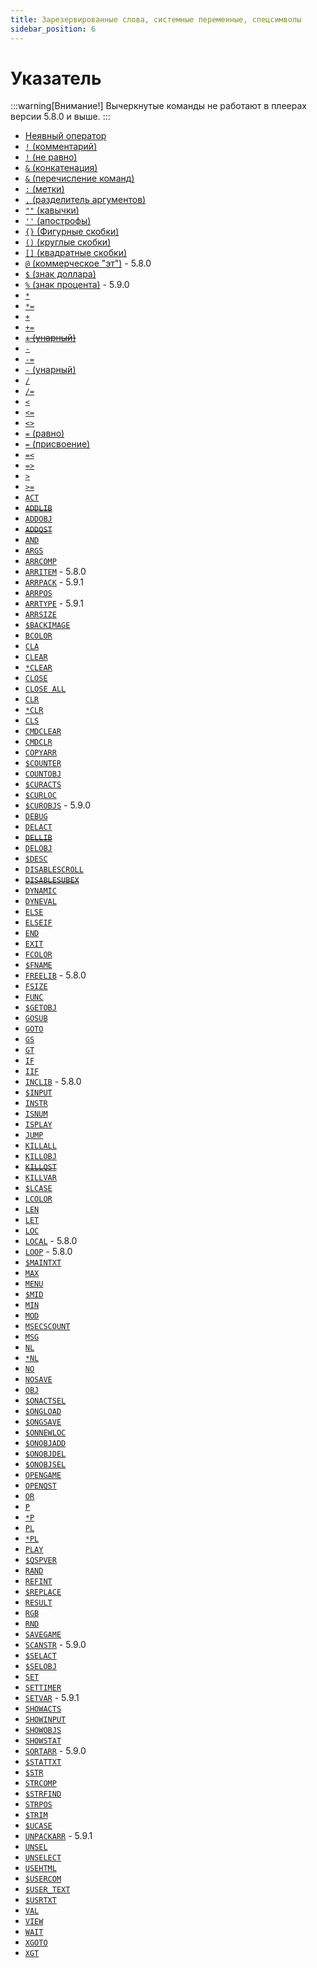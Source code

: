 ```yaml
---
title: Зарезервированные слова, системные переменные, спецсимволы
sidebar_position: 6
---
```


# Указатель

:::warning[Внимание!]
Вычеркнутые команды не работают в плеерах версии 5.8.0 и выше.
:::

- [Неявный оператор](qsp-keyword-statements#неявный-оператор)
- [`!` (комментарий)](qsp-keyword-statements.md#-комментарий)
- [`!` (не равно)](qsp-keyword-operators.md#-не-равно-1)
- [`&` (конкатенация)](qsp-keyword-operators.md#-конкатенация)
- [`&` (перечисление команд)](qsp-keyword-syntaxems.md#амперсанд-)
- [`:` (метки)](qsp-keyword-syntaxems.md#метки-)
- [`,` (разделитель аргументов)](qsp-keyword-syntaxems.md#запятая-)
- [`""` (кавычки)](qsp-keyword-syntaxems.md#кавычка-)
- [`''` (апострофы)](qsp-keyword-syntaxems.md#апостроф-)
- [`{}` (Фигурные скобки)](qsp-keyword-syntaxems.md#фигурные-скобки-)
- [`()` (круглые скобки)](qsp-keyword-syntaxems.md#круглые-скобки-)
- [`[]` (квадратные скобки)](qsp-keyword-syntaxems.md#квадратные-скобки-)
- [`@` (коммерческое "эт")](qsp-keyword-syntaxems#%D1%81%D0%B8%D0%BC%D0%B2%D0%BE%D0%BB-%D0%BA%D0%BE%D0%BC%D0%BC%D0%B5%D1%80%D1%87%D0%B5%D1%81%D0%BA%D0%BE%D0%B5-%D1%8D%D1%82-) - 5.8.0
- [`$` (знак доллара)](qsp-keyword-syntaxems#%D1%81%D0%B8%D0%BC%D0%B2%D0%BE%D0%BB-%D0%B7%D0%BD%D0%B0%D0%BA-%D0%B4%D0%BE%D0%BB%D0%BB%D0%B0%D1%80%D0%B0-)
- [`%` (знак процента)](qsp-keyword-syntaxems#%D1%81%D0%B8%D0%BC%D0%B2%D0%BE%D0%BB-%D0%B7%D0%BD%D0%B0%D0%BA-%D0%BF%D1%80%D0%BE%D1%86%D0%B5%D0%BD%D1%82%D0%B0-) - 5.9.0
- [`*`](qsp-keyword-operators.md#-умножение)
- [`*=`](qsp-keyword-operators.md#-умножение-присвоение)
- [`+`](qsp-keyword-operators.md#-сложение)
- [`+=`](qsp-keyword-operators.md#-сложение-присвоение)
- ~~[`+` (унарный)](qsp-keyword-operators.md#--унарный-минус)~~
- [`-`](qsp-keyword-operators.md#--вычитание)
- [`-=`](qsp-keyword-operators.md#--вычитание-присвоение)
- [`-` (унарный)](qsp-keyword-operators.md#--унарный-минус)
- [`/`](qsp-keyword-operators.md#-деление)
- [`/=`](qsp-keyword-operators.md#-деление-присвоение)
- [`<`](qsp-keyword-operators.md#-меньше)
- [`<=`](qsp-keyword-operators.md#-меньше-либо-равно)
- [`<>`](qsp-keyword-operators.md#-не-равно)
- [`=` (равно)](qsp-keyword-operators.md#-равно)
- [`=` (присвоение)](qsp-keyword-operators.md#-присвоение)
- [`=<`](qsp-keyword-operators.md#-равно-либо-меньше)
- [`=>`](qsp-keyword-operators.md#-равно-или-больше)
- [`>`](qsp-keyword-operators.md#-больше)
- [`>=`](qsp-keyword-operators.md#-больше-либо-равно)
- [`ACT`](qsp-keyword-statements.md#act)
- ~~[`ADDLIB`](qsp-keyword-statements.md#inclib)~~
- [`ADDOBJ`](qsp-keyword-statements.md#addobj)
- ~~[`ADDQST`](qsp-keyword-statements.md#inclib)~~
- [`AND`](qsp-keyword-operators.md#and)
- [`ARGS`](qsp-keyword-sys-var.md#args)
- [`ARRCOMP`](qsp-keyword-functions.md#arrcomp)
- [`ARRITEM`](qsp-keyword-functions.md#arritem) - 5.8.0
- [`ARRPACK`](qsp-keyword-functions.md#arrpack) - 5.9.1
- [`ARRPOS`](qsp-keyword-functions.md#arrpos)
- [`ARRTYPE`](qsp-keyword-functions.md#arrtype) - 5.9.1
- [`ARRSIZE`](qsp-keyword-functions.md#arrsize)
- [`$BACKIMAGE`](qsp-keyword-sys-var.md#backimage)
- [`BCOLOR`](qsp-keyword-sys-var.md#bcolor)
- [`CLA`](qsp-keyword-statements.md#cla)
- [`CLEAR`](qsp-keyword-statements.md#clear-1)
- [`*CLEAR`](qsp-keyword-statements.md#clear)
- [`CLOSE`](qsp-keyword-statements.md#close)
- [`CLOSE ALL`](qsp-keyword-statements.md#close-all)
- [`CLR`](qsp-keyword-statements.md#clear-1)
- [`*CLR`](qsp-keyword-statements.md#clear)
- [`CLS`](qsp-keyword-statements.md#cls)
- [`CMDCLEAR`](qsp-keyword-statements.md#cmdclear)
- [`CMDCLR`](qsp-keyword-statements.md#cmdclear)
- [`COPYARR`](qsp-keyword-statements.md#copyarr)
- [`$COUNTER`](qsp-keyword-sys-var.md#counter)
- [`COUNTOBJ`](qsp-keyword-functions.md#countobj)
- [`$CURACTS`](qsp-keyword-functions.md#curacts)
- [`$CURLOC`](qsp-keyword-functions.md#curloc)
- [`$CUROBJS`](qsp-keyword-functions.md#curobjs) - 5.9.0
- [`DEBUG`](qsp-keyword-sys-var.md#debug)
- [`DELACT`](qsp-keyword-statements.md#delact)
- ~~[`DELLIB`](qsp-keyword-statements.md#freelib)~~
- [`DELOBJ`](qsp-keyword-statements.md#delobj)
- [`$DESC`](qsp-keyword-functions.md#desc)
- [`DISABLESCROLL`](qsp-keyword-sys-var.md#disablescroll)
- ~~[`DISABLESUBEX`](qsp-keyword-sys-var.md#disablesubex)~~
- [`DYNAMIC`](qsp-keyword-statements.md#dynamic)
- [`DYNEVAL`](qsp-keyword-functions.md#dyneval)
- [`ELSE`](qsp-keyword-statements.md#else)
- [`ELSEIF`](qsp-keyword-statements.md#elseif)
- [`END`](qsp-keyword-syntaxems.md#end)
- [`EXIT`](qsp-keyword-statements.md#exit)
- [`FCOLOR`](qsp-keyword-sys-var.md#fcolor)
- [`$FNAME`](qsp-keyword-sys-var.md#fname)
- [`FREELIB`](qsp-keyword-statements.md#freelib) - 5.8.0
- [`FSIZE`](qsp-keyword-sys-var.md#fsize)
- [`FUNC`](qsp-keyword-functions.md#func)
- [`$GETOBJ`](qsp-keyword-functions.md#getobj)
- [`GOSUB`](qsp-keyword-statements.md#gosub)
- [`GOTO`](qsp-keyword-statements.md#goto)
- [`GS`](qsp-keyword-statements.md#gosub)
- [`GT`](qsp-keyword-statements.md#goto)
- [`IF`](qsp-keyword-statements.md#if)
- [`IIF`](qsp-keyword-functions.md#iif)
- [`INCLIB`](qsp-keyword-statements.md#inclib) - 5.8.0
- [`$INPUT`](qsp-keyword-functions.md#input)
- [`INSTR`](qsp-keyword-functions.md#instr)
- [`ISNUM`](qsp-keyword-functions.md#isnum)
- [`ISPLAY`](qsp-keyword-functions.md#isplay)
- [`JUMP`](qsp-keyword-statements.md#jump)
- [`KILLALL`](qsp-keyword-statements.md#killall)
- [`KILLOBJ`](qsp-keyword-statements.md#killobj)
- ~~[`KILLQST`](qsp-keyword-statements.md#freelib)~~
- [`KILLVAR`](qsp-keyword-statements.md#killvar)
- [`$LCASE`](qsp-keyword-functions.md#lcase)
- [`LCOLOR`](qsp-keyword-sys-var.md#lcolor)
- [`LEN`](qsp-keyword-functions.md#len)
- [`LET`](qsp-keyword-statements.md#let)
- [`LOC`](qsp-keyword-operators.md#loc)
- [`LOCAL`](qsp-keyword-statements.md#local) - 5.8.0
- [`LOOP`](qsp-keyword-statements.md#loop) - 5.8.0
- [`$MAINTXT`](qsp-keyword-functions.md#maintxt)
- [`MAX`](qsp-keyword-functions.md#max)
- [`MENU`](qsp-keyword-statements.md#menu)
- [`$MID`](qsp-keyword-functions.md#mid)
- [`MIN`](qsp-keyword-functions.md#min)
- [`MOD`](qsp-keyword-operators.md#mod)
- [`MSECSCOUNT`](qsp-keyword-functions.md#msecscount)
- [`MSG`](qsp-keyword-statements.md#msg)
- [`NL`](qsp-keyword-statements.md#nl-1)
- [`*NL`](qsp-keyword-statements.md#nl)
- [`NO`](qsp-keyword-operators.md#no)
- [`NOSAVE`](qsp-keyword-sys-var.md#nosave)
- [`OBJ`](qsp-keyword-operators.md#obj)
- [`$ONACTSEL`](qsp-keyword-sys-var.md#onactsel)
- [`$ONGLOAD`](qsp-keyword-sys-var.md#ongload)
- [`$ONGSAVE`](qsp-keyword-sys-var.md#ongsave)
- [`$ONNEWLOC`](qsp-keyword-sys-var.md#onnewloc)
- [`$ONOBJADD`](qsp-keyword-sys-var.md#onobjadd)
- [`$ONOBJDEL`](qsp-keyword-sys-var.md#onobjdel)
- [`$ONOBJSEL`](qsp-keyword-sys-var.md#onobjsel)
- [`OPENGAME`](qsp-keyword-statements.md#opengame)
- [`OPENQST`](qsp-keyword-statements.md#openqst)
- [`OR`](qsp-keyword-operators.md#or)
- [`P`](qsp-keyword-statements.md#p-1)
- [`*P`](qsp-keyword-statements.md#p)
- [`PL`](qsp-keyword-statements.md#pl-1)
- [`*PL`](qsp-keyword-statements.md#pl)
- [`PLAY`](qsp-keyword-statements.md#play)
- [`$QSPVER`](qsp-keyword-functions.md#qspver)
- [`RAND`](qsp-keyword-functions.md#rand)
- [`REFINT`](qsp-keyword-statements.md#refint)
- [`$REPLACE`](qsp-keyword-functions.md#replace)
- [`RESULT`](qsp-keyword-sys-var.md#result)
- [`RGB`](qsp-keyword-functions.md#rgb)
- [`RND`](qsp-keyword-functions.md#rnd)
- [`SAVEGAME`](qsp-keyword-statements.md#savegame)
- [`SCANSTR`](qsp-keyword-statements.md#scanstr) - 5.9.0
- [`$SELACT`](qsp-keyword-functions.md#selact)
- [`$SELOBJ`](qsp-keyword-functions.md#selobj)
- [`SET`](qsp-keyword-statements.md#set)
- [`SETTIMER`](qsp-keyword-statements.md#settimer)
- [`SETVAR`](qsp-keyword-statements.md#setvar) - 5.9.1
- [`SHOWACTS`](qsp-keyword-statements.md#showacts)
- [`SHOWINPUT`](qsp-keyword-statements.md#showinput)
- [`SHOWOBJS`](qsp-keyword-statements.md#showobjs)
- [`SHOWSTAT`](qsp-keyword-statements.md#showstat)
- [`SORTARR`](qsp-keyword-statements.md#sortarr) - 5.9.0
- [`$STATTXT`](qsp-keyword-functions.md#stattxt)
- [`$STR`](qsp-keyword-functions.md#str)
- [`STRCOMP`](qsp-keyword-functions.md#strcomp)
- [`$STRFIND`](qsp-keyword-functions.md#strfind)
- [`STRPOS`](qsp-keyword-functions.md#strpos)
- [`$TRIM`](qsp-keyword-functions.md#trim)
- [`$UCASE`](qsp-keyword-functions.md#ucase)
- [`UNPACKARR`](qsp-keyword-statements.md#unpackarr) - 5.9.1
- [`UNSEL`](qsp-keyword-statements.md#unselect)
- [`UNSELECT`](qsp-keyword-statements.md#unselect)
- [`USEHTML`](qsp-keyword-sys-var.md#usehtml)
- [`$USERCOM`](qsp-keyword-sys-var.md#usercom)
- [`$USER_TEXT`](qsp-keyword-functions.md#user_text)
- [`$USRTXT`](qsp-keyword-functions.md#user_text)
- [`VAL`](qsp-keyword-functions.md#val)
- [`VIEW`](qsp-keyword-statements.md#view)
- [`WAIT`](qsp-keyword-statements.md#wait)
- [`XGOTO`](qsp-keyword-statements.md#xgoto)
- [`XGT`](qsp-keyword-statements.md#xgoto)
